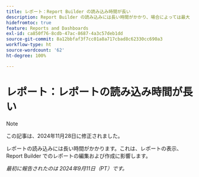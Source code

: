 ```yaml
---
title: レポート：Report Builder の読み込み時間が長い
description: Report Builder の読み込みには長い時間がかかり、場合によっては最大 1 分かかります。
hidefromtoc: true
feature: Reports and Dashboards
exl-id: ca850f76-8cdb-47ac-8687-4a3c57deb1dd
source-git-commit: 8a12bbfaf3f7cc01a8a717cbad8c62330cc690a3
workflow-type: ht
source-wordcount: '62'
ht-degree: 100%

---
```


# レポート：レポートの読み込み時間が長い

>[!NOTE]
>
>この記事は、2024年11月28日に修正されました。

レポートの読み込みには長い時間がかかります。これは、レポートの表示、Report Builder でのレポートの編集および作成に影響します。

_最初に報告されたのは 2024年9月11日（PT）です。_
